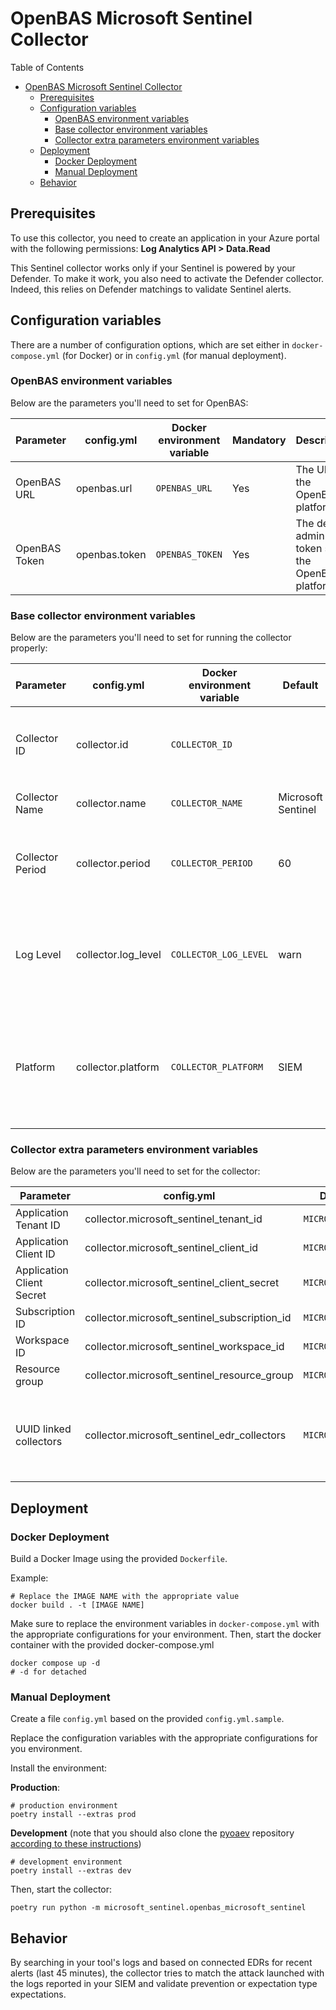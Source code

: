 # OpenBAS Microsoft Sentinel Collector

Table of Contents

- [OpenBAS Microsoft Sentinel Collector](#openbas-microsoft-sentinel-collector)
    - [Prerequisites](#prerequisites)
    - [Configuration variables](#configuration-variables)
        - [OpenBAS environment variables](#openbas-environment-variables)
        - [Base collector environment variables](#base-collector-environment-variables)
        - [Collector extra parameters environment variables](#collector-extra-parameters-environment-variables)
    - [Deployment](#deployment)
        - [Docker Deployment](#docker-deployment)
        - [Manual Deployment](#manual-deployment)
    - [Behavior](#behavior)

## Prerequisites

To use this collector, you need to create an application in your Azure portal with the following permissions:
**Log Analytics API > Data.Read**

This Sentinel collector works only if your Sentinel is powered by your Defender. To make it work, you also need to
activate the Defender collector.
Indeed, this relies on Defender matchings to validate Sentinel alerts.

## Configuration variables

There are a number of configuration options, which are set either in `docker-compose.yml` (for Docker) or
in `config.yml` (for manual deployment).

### OpenBAS environment variables

Below are the parameters you'll need to set for OpenBAS:

| Parameter     | config.yml    | Docker environment variable | Mandatory | Description                                          |
|---------------|---------------|-----------------------------|-----------|------------------------------------------------------|
| OpenBAS URL   | openbas.url   | `OPENBAS_URL`               | Yes       | The URL of the OpenBAS platform.                     |
| OpenBAS Token | openbas.token | `OPENBAS_TOKEN`             | Yes       | The default admin token set in the OpenBAS platform. |

### Base collector environment variables

Below are the parameters you'll need to set for running the collector properly:

| Parameter        | config.yml          | Docker environment variable   | Default                    | Mandatory | Description                                                                                   |
|------------------|---------------------|-------------------------------|----------------------------|-----------|-----------------------------------------------------------------------------------------------|
| Collector ID     | collector.id        | `COLLECTOR_ID`                |                            | Yes       | A unique `UUIDv4` identifier for this collector instance.                                     |
| Collector Name   | collector.name      | `COLLECTOR_NAME`              | Microsoft Sentinel         | No        | Name of the collector.                                                                        |
| Collector Period | collector.period    | `COLLECTOR_PERIOD`            | 60                         | No        | The time interval at which your collector will run (int, seconds).                            |
| Log Level        | collector.log_level | `COLLECTOR_LOG_LEVEL`         | warn                       | No        | Determines the verbosity of the logs. Options are `debug`, `info`, `warn`, or `error`.        |
| Platform         | collector.platform  | `COLLECTOR_PLATFORM`          | SIEM                       | No        | Type of security platform this collector works for. One of: `EDR, XDR, SIEM, SOAR, NDR, ISPM` |

### Collector extra parameters environment variables

Below are the parameters you'll need to set for the collector:

| Parameter                 | config.yml                                   | Docker environment variable          | Default | Mandatory | Description                                                                  |
|---------------------------|----------------------------------------------|--------------------------------------|---------|-----------|------------------------------------------------------------------------------|
| Application Tenant ID     | collector.microsoft_sentinel_tenant_id       | `MICROSOFT_SENTINEL_TENANT_ID`       |         | Yes       |                                                                              |
| Application Client ID     | collector.microsoft_sentinel_client_id       | `MICROSOFT_SENTINEL_CLIENT_ID`       |         | Yes       |                                                                              |
| Application Client Secret | collector.microsoft_sentinel_client_secret   | `MICROSOFT_SENTINEL_CLIENT_SECRET`   |         | Yes       |                                                                              |
| Subscription ID           | collector.microsoft_sentinel_subscription_id | `MICROSOFT_SENTINEL_SUBSCRIPTION_ID` |         | Yes       |                                                                              |
| Workspace ID              | collector.microsoft_sentinel_workspace_id    | `MICROSOFT_SENTINEL_WORKSPACE_ID`    |         | Yes       |                                                                              |
| Resource group            | collector.microsoft_sentinel_resource_group  | `MICROSOFT_SENTINEL_RESOURCE_GROUP`  |         | Yes       |                                                                              |
| UUID linked collectors    | collector.microsoft_sentinel_edr_collectors  | `MICROSOFT_SENTINEL_EDR_COLLECTORS`  |         | Yes       | The list of collector UUIDs is sourced from the EDR collectors' deployments. |

## Deployment

### Docker Deployment

Build a Docker Image using the provided `Dockerfile`.

Example:

```shell
# Replace the IMAGE NAME with the appropriate value
docker build . -t [IMAGE NAME]
```

Make sure to replace the environment variables in `docker-compose.yml` with the appropriate configurations for your
environment. Then, start the docker container with the provided docker-compose.yml

```shell
docker compose up -d
# -d for detached
```

### Manual Deployment

Create a file `config.yml` based on the provided `config.yml.sample`.

Replace the configuration variables with the appropriate configurations for
you environment.

Install the environment:

**Production**:
```shell
# production environment
poetry install --extras prod
```

**Development** (note that you should also clone the [pyoaev](OpenBAS-Platform/client-python) repository [according to
these instructions](../README.md#simultaneous-development-on-pyoaev-and-a-collector))
```shell
# development environment
poetry install --extras dev
```

Then, start the collector:

```shell
poetry run python -m microsoft_sentinel.openbas_microsoft_sentinel
```

## Behavior

By searching in your tool's logs and based on connected EDRs for recent alerts (last 45 minutes), the collector tries to
match the attack launched with the
logs reported in your SIEM and validate prevention or expectation type expectations.
